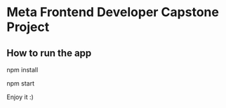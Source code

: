 # Meta Frontend Developer Capstone Project

## How to run the app

npm install

npm start

Enjoy it :)
